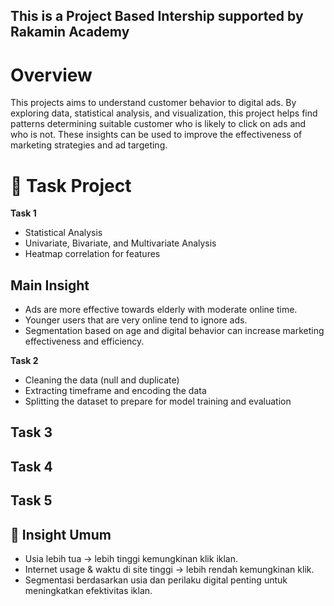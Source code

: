 ## This is a Project Based Intership supported by Rakamin Academy

# Overview
This projects aims to understand customer behavior to digital ads. By exploring data, statistical analysis, and visualization, this project helps find patterns determining suitable customer who is likely to click on ads and who is not. These insights can be used to improve the effectiveness of marketing strategies and ad targeting.

# 📂 Task Project  
**Task 1**
- Statistical Analysis
- Univariate, Bivariate, and Multivariate Analysis
- Heatmap correlation for features

## Main Insight
- Ads are more effective towards elderly with moderate online time.
- Younger users that are very online tend to ignore ads.
- Segmentation based on age and digital behavior can increase marketing effectiveness and efficiency.

**Task 2**
- Cleaning the data (null and duplicate)
- Extracting timeframe and encoding the data
- Splitting the dataset to prepare for model training and evaluation

**Task 3**
  - 

**Task 4** 
  - 

**Task 5**
  - 

## 📌 Insight Umum  
- Usia lebih tua → lebih tinggi kemungkinan klik iklan.  
- Internet usage & waktu di site tinggi → lebih rendah kemungkinan klik.  
- Segmentasi berdasarkan usia dan perilaku digital penting untuk meningkatkan efektivitas iklan.  
